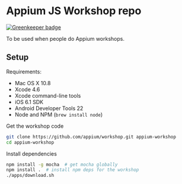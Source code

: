 Appium JS Workshop repo
========

[![Greenkeeper badge](https://badges.greenkeeper.io/appium/workshop.svg)](https://greenkeeper.io/)

To be used when people do Appium workshops.

Setup
-----

Requirements:
*   Mac OS X 10.8
*   Xcode 4.6
*   Xcode command-line tools
*   iOS 6.1 SDK
*   Android Developer Tools 22
*   Node and NPM (`brew install node`)

Get the workshop code
```bash
git clone https://github.com/appium/workshop.git appium-workshop
cd appium-workshop
```

Install dependencies
```bash
npm install -g mocha  # get mocha globally
npm install .  # install npm deps for the workshop
./apps/download.sh
```
